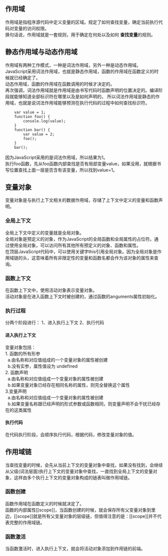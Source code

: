 ## 作用域
作用域是指程序源代码中定义变量的区域。规定了如何查找变量，确定当前执行代码对变量的访问权限。    
换句话说，作用域就是一套规则，用于确定在何处以及如何 **查找变量**的规则。     
## 静态作用域与动态作用域
作用域有两种工作模式，一种是词法作用域，另外一种是动态作用域。     
JavaScript采用词法作用域，也就是静态作用域，函数的作用域在函数定义的时候就已经确定了。    
动态作用域，函数的作用域在函数调用的时候才决定的。      
再次强调，词法作用域就是作用域是由书写代码时函数声明的位置决定的。编译阶段就能够知道全部标识符在哪里以及是如何声明的，
所以词法作用域是静态的作用域，也就是说词法作用域能够预测在执行代码的过程中如何查找标识符。      
```
    var value = 1;
    function foo() {
        console.log(value);
    }
    function bar() {
        var value = 2;
        foo();
    }
    bar();
```
因为JavaScript采用的是词法作用域，所以结果为1。     
执行foo函数，先从foo函数内部查找是否有局部变量value，如果没用，就根据书写位置查找上面一层是否含有该变量，所以找到value=1。    

## 变量对象
变量对象是与执行上下文相关的数据作用域，存储了上下文中定义的变量和函数声明。    
### 全局上下文
全局上下文中定义的变量就是全局对象。    
全局对象是预定义的对象，作为JavaScript的全局函数和全局属性的占位符。通过使用全局对象，可以访问所有其他所有预定义的对象、函数和属性。    
在顶层JavaScript代码中，可以使用关键字this引用全局对象。因为全局对象是作用域链的头，这意味着所有非限定性的变量和函数名都会作为该对象的属性来查询。    
### 函数上下文
在函数上下文中，使用活动对象表示变量对象。    
活动对象是在进入函数上下文时被创建的，通过函数的anguments属性初始化。
### 执行过程
分两个阶段进行： 1、进入执行上下文 2、执行代码
#### 进入执行上下文
变量对象包括：    
    1. 函数的所有形参    
    &nbsp;&nbsp;a.由名称和对应值组成的一个变量对象的属性被创建    
    &nbsp;&nbsp;b.没有实参，属性值设为 undefined    
    2. 函数声明    
    &nbsp;&nbsp;a.由名称和对应值组成一个变量对象的属性被创建    
    &nbsp;&nbsp;b.如果变量对象已经存在相同名称的属性，则完全替换这个属性    
    3.变量声明    
    &nbsp;&nbsp;a.由名称和对应值组成一个变量对象的属性被创建    
    &nbsp;&nbsp;b.如果变量名称跟已经声明的形式参数或函数相同，则变量声明不会干扰已经存在的这类属性
#### 执行代码
在代码执行阶段，会顺序执行代码，根据代码，修改变量对象的值。

## 作用域链
当查找变量的时候，会先从当前上下文的变量对象中查找，如果没有找到，会继续从父级(词法层面)执行上下文的变量对象中查找，一直找到全局上下文的变量对象，这样由多个执行上下文的变量对象构成的链表叫做作用域链。    
### 函数创建
函数作用域在函数定义的时候就决定了。    
函数的内部属性[[scope]]，当函数创建的时候，就会保存所有父变量对象到里边，[[scope]]就是所有父变量对象的层级链，但值得注意的是：[[scope]]并不代表完整的作用域链。    
### 函数激活
当函数激活时，进入执行上下文，就会将活动对象添加到作用链的前端。    



